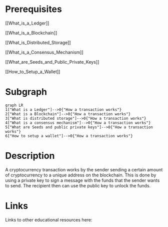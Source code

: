 # Prerequisites
[[What_is_a_Ledger]]


[[What_is_a_Blockchain]]


[[What_is_Distributed_Storage]]


[[What_is_a_Consensus_Mechanism]]


[[What_are_Seeds_and_Public_Private_Keys]]


[[How_to_Setup_a_Wallet]]

# Subgraph

```mermaid
graph LR
1["What is a Ledger"]-->0{"How a transaction works"}
2["What is a Blockchain"]-->0{"How a transaction works"}
3["What is distributed storage"]-->0{"How a transaction works"}
4["What is a consensus mechanism"]-->0{"How a transaction works"}
5["What are Seeds and public private keys"]-->0{"How a transaction works"}
6["How to setup a wallet"]-->0{"How a transaction works"}
```



# Description
A cryptocurrency transaction works by the sender sending a certain amount of cryptocurrency to a unique address on the blockchain. This is done by using a private key to sign a message with the funds that the sender wants to send. The recipient then can use the public key to unlock the funds.

# Links
Links to other educational resources here:
